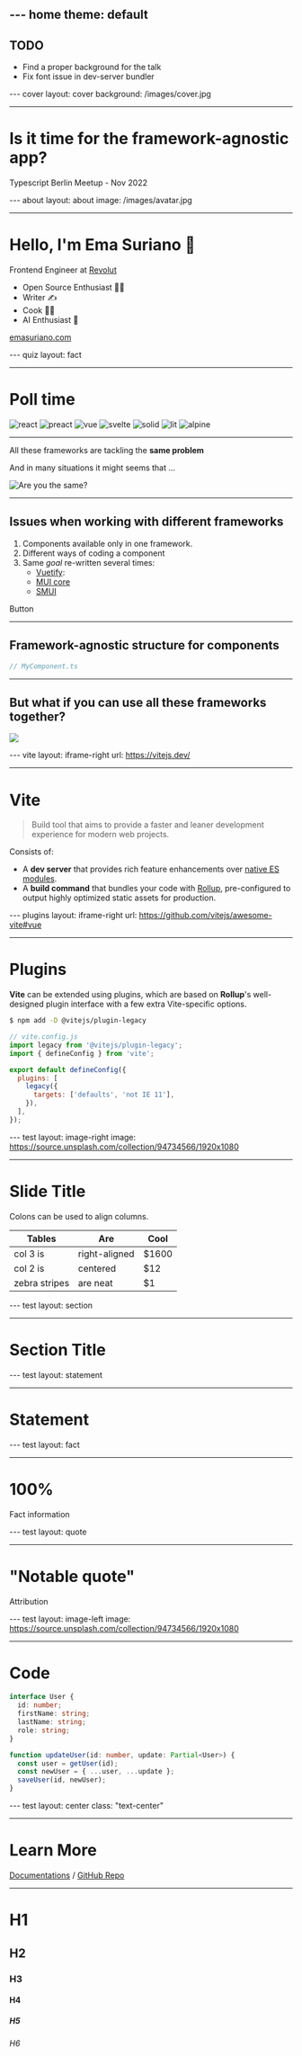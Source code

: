 --- home
theme: default
---

## TODO

- Find a proper background for the talk
- Fix font issue in dev-server bundler

--- cover
layout: cover
background: /images/cover.jpg

---

# Is it time for the framework-agnostic app?

Typescript Berlin Meetup - Nov 2022

--- about
layout: about
image: /images/avatar.jpg

---

# Hello, I'm Ema Suriano 👋

Frontend Engineer at [Revolut](https://www.revolut.com/)

- Open Source Enthusiast 🧑‍💻
- Writer ✍️
- Cook 🧑‍🍳
- AI Enthusiast 🤖

<v-click>

[emasuriano.com](https://emasuriano.com/)

</v-click>

--- quiz
layout: fact

---

# Poll time

<div class='flex gap-4 w-140 flex-wrap justify-center items-center mx-auto'>

<v-clicks>

<img alt="react" class="w-30" src="/images/react.svg" />
<img alt="preact" class="w-30" src="/images/preact.svg" />
<img alt="vue" class="w-30" src="/images/vue.svg" />
<img alt="svelte" class="w-30" src="/images/svelte.svg" />
<img alt="solid" class="w-30" src="/images/solid.svg" />
<img alt="lit" class="w-30" src="/images/lit.svg" />
<img alt="alpine" class="w-30" src="/images/alpine-js.svg" />

</v-clicks>

</div>

---

All these frameworks are tackling the **same problem**

And in many situations it might seems that ...

![Are you the same?](/images/2022-11-13-17-35-41.png)

---

## Issues when working with different frameworks

<v-clicks>

1. Components available only in one framework.
2. Different ways of coding a component
3. Same _goal_ re-written several times:
   - [Vuetify](https://vuetifyjs.com/en/):
   - [MUI core](https://mui.com/core/)
   - [SMUI](https://sveltematerialui.com/)

</v-clicks>

<v-click>

<v-btn color="indigo" class="m-6" >
Button
</v-btn>

</v-click>

---

## Framework-agnostic structure for components

```jsx
// MyComponent.ts
```

---

## But what if you can use all these frameworks together?

![](/images/2022-11-13-18-10-15.png)

--- vite
layout: iframe-right
url: https://vitejs.dev/

---

# Vite

> Build tool that aims to provide a faster and leaner development experience for modern web projects.

Consists of:

- A **dev server** that provides rich feature enhancements over [native ES modules](https://developer.mozilla.org/en-US/docs/Web/JavaScript/Guide/Modules).
- A **build command** that bundles your code with [Rollup](https://rollupjs.org/guide/en/), pre-configured to output highly optimized static assets for production.

--- plugins
layout: iframe-right
url: https://github.com/vitejs/awesome-vite#vue

---

# Plugins

**Vite** can be extended using plugins, which are based on **Rollup**'s well-designed plugin interface with a few extra Vite-specific options.

```bash
$ npm add -D @vitejs/plugin-legacy
```

```js
// vite.config.js
import legacy from '@vitejs/plugin-legacy';
import { defineConfig } from 'vite';

export default defineConfig({
  plugins: [
    legacy({
      targets: ['defaults', 'not IE 11'],
    }),
  ],
});
```

--- test
layout: image-right
image: https://source.unsplash.com/collection/94734566/1920x1080

---

# Slide Title

Colons can be used to align columns.

| Tables        | Are           | Cool  |
| ------------- | ------------- | ----- |
| col 3 is      | right-aligned | $1600 |
| col 2 is      | centered      | $12   |
| zebra stripes | are neat      | $1    |

--- test
layout: section

---

# Section Title

--- test
layout: statement

---

# Statement

--- test
layout: fact

---

# 100%

Fact information

--- test
layout: quote

---

# "Notable quote"

Attribution

--- test
layout: image-left
image: https://source.unsplash.com/collection/94734566/1920x1080

---

# Code

```ts {all|2|1-6|all}
interface User {
  id: number;
  firstName: string;
  lastName: string;
  role: string;
}

function updateUser(id: number, update: Partial<User>) {
  const user = getUser(id);
  const newUser = { ...user, ...update };
  saveUser(id, newUser);
}
```

--- test
layout: center
class: "text-center"

---

# Learn More

[Documentations](https://sli.dev) / [GitHub Repo](https://github.com/slidevjs/slidev)

---

# H1

## H2

### H3

#### H4

##### H5

###### H6
